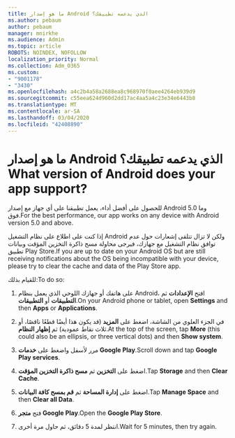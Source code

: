 ```yaml
---
title: ما هو إصدار Android الذي يدعمه تطبيقك؟
ms.author: pebaum
author: pebaum
manager: mnirkhe
ms.audience: Admin
ms.topic: article
ROBOTS: NOINDEX, NOFOLLOW
localization_priority: Normal
ms.collection: Adm_O365
ms.custom:
- "9001178"
- "3430"
ms.openlocfilehash: a4c2b4a58a2688ea8c968970f0aee4264eb939d9
ms.sourcegitcommit: c55eea624d960d2dd17ac4aa5a4c23e34e6443b8
ms.translationtype: MT
ms.contentlocale: ar-SA
ms.lasthandoff: 03/04/2020
ms.locfileid: "42408890"
---
```

# <a name="what-version-of-android-does-your-app-support"></a><span data-ttu-id="8d389-102">ما هو إصدار Android الذي يدعمه تطبيقك؟</span><span class="sxs-lookup"><span data-stu-id="8d389-102">What version of Android does your app support?</span></span>

<span data-ttu-id="8d389-103">للحصول على أفضل أداء، يعمل تطبيقنا على أي جهاز مع إصدار Android 5.0 وما فوق.</span><span class="sxs-lookup"><span data-stu-id="8d389-103">For the best performance, our app works on any device with Android version 5.0 and above.</span></span>

<span data-ttu-id="8d389-104">إذا كنت على اطلاع على نظام التشغيل Android ولكن لا تزال تتلقى إشعارات حول عدم توافق نظام التشغيل مع جهازك، فيرجى محاولة مسح ذاكرة التخزين المؤقت وبيانات تطبيق Play Store.</span><span class="sxs-lookup"><span data-stu-id="8d389-104">If you are up to date on your Android OS but are still receiving notifications about the OS being incompatible with your device, please try to clear the cache and data of the Play Store app.</span></span>

<span data-ttu-id="8d389-105">للقيام بذلك:</span><span class="sxs-lookup"><span data-stu-id="8d389-105">To do so:</span></span> 

1. <span data-ttu-id="8d389-106">على هاتفك أو جهازك اللوحي الذي يعمل بنظام Android، افتح **الإعدادات** ثم **التطبيقات** أو **التطبيقات**.</span><span class="sxs-lookup"><span data-stu-id="8d389-106">On your Android phone or tablet, open **Settings** and then **Apps** or **Applications**.</span></span>

2. <span data-ttu-id="8d389-107">في الجزء العلوي من الشاشة، اضغط على **المزيد** (قد يكون هذا أيضًا قطعًا ناقصًا، أو ثلاث نقاط عمودية) ثم **إظهار النظام**.</span><span class="sxs-lookup"><span data-stu-id="8d389-107">At the top of the screen, tap **More** (this could also be an ellipsis, or three vertical dots) and then **Show system**.</span></span> 

3. <span data-ttu-id="8d389-108">مرر لأسفل واضغط على **خدمات Google Play**.</span><span class="sxs-lookup"><span data-stu-id="8d389-108">Scroll down and tap **Google Play services**.</span></span> 

4. <span data-ttu-id="8d389-109">اضغط على **التخزين** ثم **مسح ذاكرة التخزين المؤقت**.</span><span class="sxs-lookup"><span data-stu-id="8d389-109">Tap **Storage** and then **Clear Cache**.</span></span> 

5. <span data-ttu-id="8d389-110">اضغط على **إدارة المساحة** ثم **قم بمسح كافة البيانات**.</span><span class="sxs-lookup"><span data-stu-id="8d389-110">Tap **Manage Space** and then **Clear all Data**.</span></span> 

6. <span data-ttu-id="8d389-111">فتح **متجر Google Play**.</span><span class="sxs-lookup"><span data-stu-id="8d389-111">Open the **Google Play Store**.</span></span> 

7. <span data-ttu-id="8d389-112">انتظر لمدة 5 دقائق، ثم حاول مرة أخرى.</span><span class="sxs-lookup"><span data-stu-id="8d389-112">Wait for 5 minutes, then try again.</span></span> 